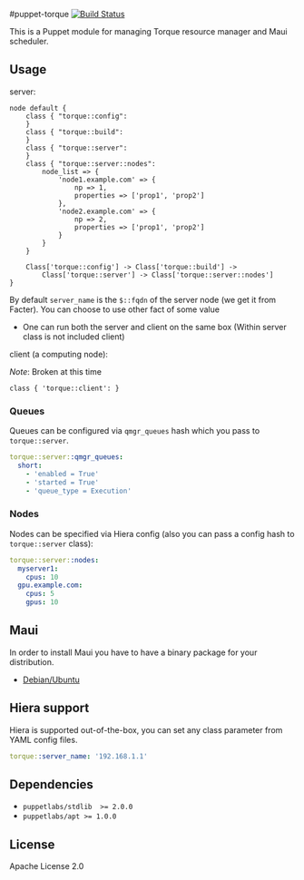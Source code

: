 #puppet-torque
[![Build Status](https://travis-ci.org/deric/puppet-torque.png?branch=master)](https://travis-ci.org/deric/puppet-torque)

This is a Puppet module for managing Torque resource manager and Maui scheduler.

## Usage

server:

```puppet
node default {
    class { "torque::config":
    }
    class { "torque::build":
    }
    class { "torque::server":
    }
    class { "torque::server::nodes":
        node_list => {
            'node1.example.com' => {
                np => 1,
                properties => ['prop1', 'prop2']
            },
            'node2.example.com' => {
                np => 2,
                properties => ['prop1', 'prop2']
            }
        }
    }

    Class['torque::config'] -> Class['torque::build'] -> 
        Class['torque::server'] -> Class['torque::server::nodes']
}
```

By default `server_name` is the `$::fqdn` of the server node (we get it from Facter). You can choose to use other fact of some value

  * One can run both the server and client on the same box (Within server class is not included client)

client (a computing node):

*Note*: Broken at this time

```puppet
class { 'torque::client': }
```


### Queues

Queues can be configured via `qmgr_queues` hash which you pass to `torque::server`.

```yaml
torque::server::qmgr_queues:
  short:
    - 'enabled = True'
    - 'started = True'
    - 'queue_type = Execution'
```


### Nodes

Nodes can be specified via Hiera config (also you can pass a config hash to `torque::server` class):

```yaml
torque::server::nodes:
  myserver1:
    cpus: 10
  gpu.example.com:
    cpus: 5
    gpus: 10
```

## Maui

In order to install Maui you have to have a binary package for your distribution.

 * [Debian/Ubuntu](https://github.com/deric/maui-deb-packaging)


## Hiera support

Hiera is supported out-of-the-box, you can set any class parameter from YAML config files.

```yaml
torque::server_name: '192.168.1.1'
```
## Dependencies

  * `puppetlabs/stdlib  >= 2.0.0`
  * `puppetlabs/apt >= 1.0.0`

## License

Apache License 2.0
